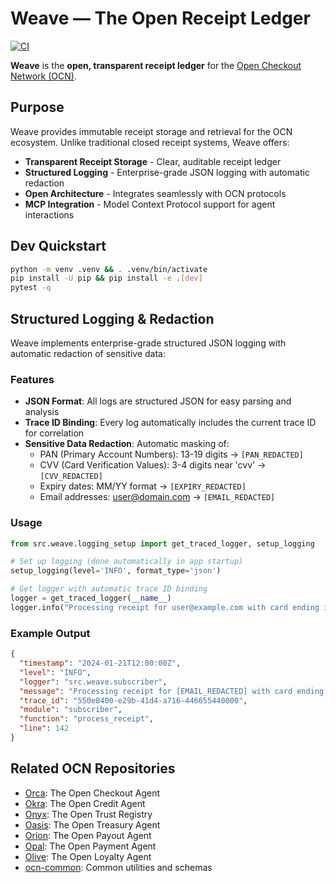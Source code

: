 # Weave — The Open Receipt Ledger

[![CI](https://github.com/ocn-ai/weave/actions/workflows/ci.yml/badge.svg)](https://github.com/ocn-ai/weave/actions/workflows/ci.yml)

**Weave** is the **open, transparent receipt ledger** for the [Open Checkout Network (OCN)](https://github.com/ocn-ai/ocn-common).

## Purpose

Weave provides immutable receipt storage and retrieval for the OCN ecosystem. Unlike traditional closed receipt systems, Weave offers:

- **Transparent Receipt Storage** - Clear, auditable receipt ledger
- **Structured Logging** - Enterprise-grade JSON logging with automatic redaction
- **Open Architecture** - Integrates seamlessly with OCN protocols
- **MCP Integration** - Model Context Protocol support for agent interactions

## Dev Quickstart
```bash
python -m venv .venv && . .venv/bin/activate
pip install -U pip && pip install -e .[dev]
pytest -q
```


## Structured Logging & Redaction

Weave implements enterprise-grade structured JSON logging with automatic redaction of sensitive data:

### Features
- **JSON Format**: All logs are structured JSON for easy parsing and analysis
- **Trace ID Binding**: Every log automatically includes the current trace ID for correlation
- **Sensitive Data Redaction**: Automatic masking of:
  - PAN (Primary Account Numbers): 13-19 digits → `[PAN_REDACTED]`
  - CVV (Card Verification Values): 3-4 digits near 'cvv' → `[CVV_REDACTED]`
  - Expiry dates: MM/YY format → `[EXPIRY_REDACTED]`
  - Email addresses: user@domain.com → `[EMAIL_REDACTED]`

### Usage
```python
from src.weave.logging_setup import get_traced_logger, setup_logging

# Set up logging (done automatically in app startup)
setup_logging(level='INFO', format_type='json')

# Get logger with automatic trace ID binding
logger = get_traced_logger(__name__)
logger.info("Processing receipt for user@example.com with card ending in 1111")
```

### Example Output
```json
{
  "timestamp": "2024-01-21T12:00:00Z",
  "level": "INFO",
  "logger": "src.weave.subscriber",
  "message": "Processing receipt for [EMAIL_REDACTED] with card ending in [PAN_REDACTED]",
  "trace_id": "550e8400-e29b-41d4-a716-446655440000",
  "module": "subscriber",
  "function": "process_receipt",
  "line": 142
}
```

## Related OCN Repositories

- [Orca](https://github.com/ocn-ai/orca): The Open Checkout Agent
- [Okra](https://github.com/ocn-ai/okra): The Open Credit Agent
- [Onyx](https://github.com/ocn-ai/onyx): The Open Trust Registry
- [Oasis](https://github.com/ocn-ai/oasis): The Open Treasury Agent
- [Orion](https://github.com/ocn-ai/orion): The Open Payout Agent
- [Opal](https://github.com/ocn-ai/opal): The Open Payment Agent
- [Olive](https://github.com/ocn-ai/olive): The Open Loyalty Agent
- [ocn-common](https://github.com/ocn-ai/ocn-common): Common utilities and schemas
